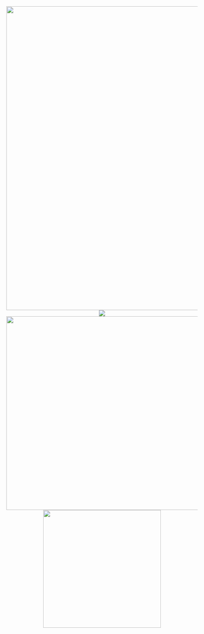 <div align="center">
<a href="https://github.com/HyZxx/"><img src="https://activity-graph.herokuapp.com/graph?username=HyZxx&theme=high-contrast"width="800"></a>
</div>

<div align="center">
<a href="https://github.com/HyZxx/"><img src="https://capsule-render.vercel.app/api?type=rect&color=FFFFFF&height=3&section=header&%20render">
</a>

<div align="center"> 
<a href="https://github.com/HyZxx/"><img src="https://github-readme-stats.vercel.app/api?username=HyZxx&count_private=true&theme=dark"width="510"></a> 
<a href="https://github.com/juletopi/"><img src="https://github-readme-stats.vercel.app/api/top-langs/?username=HyZxx&count_private=true&layout=compact&theme=dark"width="310"></a>
</div>



